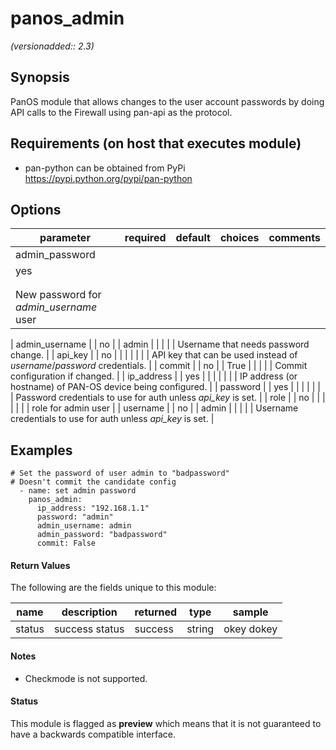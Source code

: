 # panos_admin

_(versionadded:: 2.3)_


## Synopsis

PanOS module that allows changes to the user account passwords by doing API calls to the Firewall using pan-api as the protocol.


## Requirements (on host that executes module)

- pan-python can be obtained from PyPi https://pypi.python.org/pypi/pan-python

## Options

| parameter | required | default | choices | comments |
| --- | --- | --- | --- | --- |
| admin_password  |
| yes |
|  |
| |  |
| New password for <em>admin_username</em> user  |
</td></tr>
| admin_username  |
| no |
| admin |
| |  |
| Username that needs password change.  |
</td></tr>
| api_key  |
| no |
|  |
| |  |
| API key that can be used instead of <em>username</em>/<em>password</em> credentials.  |
</td></tr>
| commit  |
| no |
| True |
| |  |
| Commit configuration if changed.  |
</td></tr>
| ip_address  |
| yes |
|  |
| |  |
| IP address (or hostname) of PAN-OS device being configured.  |
</td></tr>
| password  |
| yes |
|  |
| |  |
| Password credentials to use for auth unless <em>api_key</em> is set.  |
</td></tr>
| role  |
| no |
|  |
| |  |
| role for admin user  |
</td></tr>
| username  |
| no |
| admin |
| |  |
| Username credentials to use for auth unless <em>api_key</em> is set.  |
</td></tr>
</table>
</br>



## Examples

    # Set the password of user admin to "badpassword"
    # Doesn't commit the candidate config
      - name: set admin password
        panos_admin:
          ip_address: "192.168.1.1"
          password: "admin"
          admin_username: admin
          admin_password: "badpassword"
          commit: False
#### Return Values

The following are the fields unique to this module:

| name | description | returned | type | sample |
| --- | --- | --- | --- | --- |
| status | success status | success | string | okey dokey |

#### Notes

- Checkmode is not supported.



#### Status

This module is flagged as **preview** which means that it is not guaranteed to have a backwards compatible interface.

